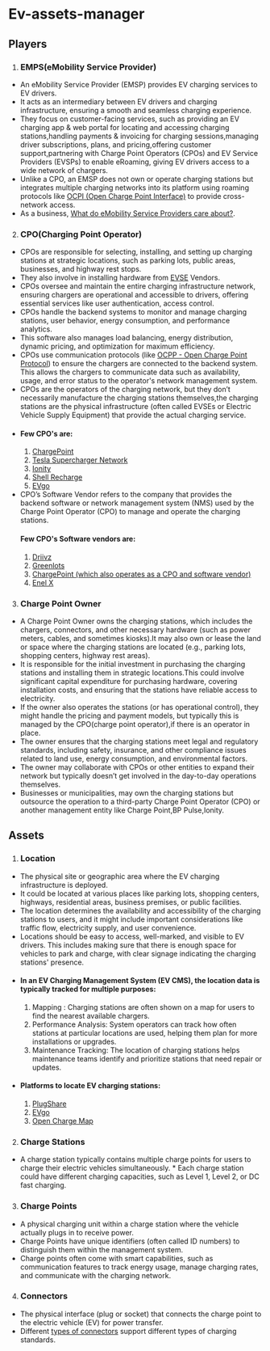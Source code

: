 # Ev-assets-manager

## Players
1. ### EMPS(eMobility Service Provider)
* An eMobility Service Provider (EMSP) provides EV charging services to EV drivers.
* It acts as an intermediary between EV drivers and charging infrastructure, ensuring a smooth and seamless charging experience.
* They focus on customer-facing services, such as providing an EV charging app & web portal for locating and accessing charging stations,handling payments & invoicing for charging sessions,managing driver subscriptions, plans, and pricing,offering customer support,partnering with Charge Point Operators (CPOs) and EV Service Providers (EVSPs) to enable eRoaming, giving EV drivers access to a wide network of chargers.
* Unlike a CPO, an EMSP does not own or operate charging stations but integrates multiple charging networks into its platform using roaming protocols like [OCPI (Open Charge Point Interface)](https://driivz.com/blog/seamless-ev-charging-with-ocpi/) to provide cross-network access.
* As a business, [What do eMobility Service Providers care about?](https://driivz.com/glossary/e-mobility-service-provider/).
  
2. ### CPO(Charging Point Operator)
* CPOs are responsible for selecting, installing, and setting up charging stations at strategic locations, such as parking lots, public areas, businesses, and highway rest stops.
* They also involve in installing hardware from [EVSE]() Vendors.
* CPOs oversee and maintain the entire charging infrastructure network, ensuring chargers are operational and accessible to drivers, offering essential services like user authentication, access control.
* CPOs handle the backend systems to monitor and manage charging stations, user behavior, energy consumption, and performance analytics.
* This software also manages load balancing, energy distribution, dynamic pricing, and optimization for maximum efficiency.
* CPOs use communication protocols (like [OCPP - Open Charge Point Protocol](https://openchargealliance.org/protocols/open-charge-point-protocol/)) to ensure the chargers are connected to the backend system. This allows the chargers to communicate data such as availability, usage, and error status to the operator's network management system.
* CPOs are the operators of the charging network, but they don’t necessarily manufacture the charging stations themselves,the charging stations are the physical infrastructure (often called EVSEs or Electric Vehicle Supply Equipment) that provide the actual charging service.
* #### Few CPO's are:
  1. [ChargePoint](https://www.chargepoint.com/?srsltid=AfmBOoppl-RhnILRkJT4HfOy0t1POYud-O4npzAx8iHC_V9yEtbYKkoG)
  2. [Tesla Supercharger Network](https://www.tesla.com/supercharger)
  3. [Ionity](https://www.ionity.eu/)
  4. [Shell Recharge](https://www.shell.in/motorists/shell-recharge.html)
  5. [EVgo](https://evgo.com/)
* CPO’s Software Vendor refers to the company that provides the backend software or network management system (NMS) used by the Charge Point Operator (CPO) to manage and operate the charging stations.
  #### Few CPO's Software vendors are:
  1. [Driivz](https://driivz.com/)
  2. [Greenlots](https://www.shell.us/electric-vehicle-charging.html#vanity-aHR0cHM6Ly93d3cuc2hlbGwudXMvc2hlbGxyZWNoYXJnZS5odG1s)
  3. [ChargePoint (which also operates as a CPO and software vendor)](https://www.chargepoint.com/?srsltid=AfmBOoqvj2MdA9oOqgLViDCPKJecfATzYjUIFAAsSPgroru7D4QW6wlu)
  4. [Enel X](https://www.mobility.enelx.com/)
 
3. ### Charge Point Owner
* A Charge Point Owner owns the charging stations, which includes the chargers, connectors, and other necessary hardware (such as power meters, cables, and sometimes kiosks).It may also own or lease the land or space where the charging stations are located (e.g., parking lots, shopping centers, highway rest areas).
* It is responsible for the initial investment in purchasing the charging stations and installing them in strategic locations.This could involve significant capital expenditure for purchasing hardware, covering installation costs, and ensuring that the stations have reliable access to electricity.
* If the owner also operates the stations (or has operational control), they might handle the pricing and payment models, but typically this is managed by the CPO(charge point operator),if there is an operator in place.
* The owner ensures that the charging stations meet legal and regulatory standards, including safety, insurance, and other compliance issues related to land use, energy consumption, and environmental factors.
* The owner may collaborate with CPOs or other entities to expand their network but typically doesn’t get involved in the day-to-day operations themselves.
* Businesses or municipalities, may own the charging stations but outsource the operation to a third-party Charge Point Operator (CPO) or another management entity like Charge Point,BP Pulse,Ionity.

## Assets
1. ### Location
* The physical site or geographic area where the EV charging infrastructure is deployed.
* It could be located at various places like parking lots, shopping centers, highways, residential areas, business premises, or public facilities.
* The location determines the availability and accessibility of the charging stations to users, and it might include important considerations like traffic flow, electricity supply, and user convenience.
* Locations should be easy to access, well-marked, and visible to EV drivers. This includes making sure that there is enough space for vehicles to park and charge, with clear signage indicating the charging stations' presence.
* #### In an EV Charging Management System (EV CMS), the location data is typically tracked for multiple purposes:
  1. Mapping : Charging stations are often shown on a map for users to find the nearest available chargers.
  2. Performance Analysis: System operators can track how often stations at particular locations are used, helping them plan for more installations or upgrades.
  3. Maintenance Tracking: The location of charging stations helps maintenance teams identify and prioritize stations that need repair or updates.
* #### Platforms to locate EV charging stations:
  1. [PlugShare](https://www.plugshare.com/)
  2. [EVgo](https://www.evgo.com/)
  3. [Open Charge Map](https://openchargemap.org/site)
 
2. ### Charge Stations
* A charge station typically contains multiple charge points for users to charge their electric vehicles simultaneously. * Each charge station could have different charging capacities, such as Level 1, Level 2, or DC fast charging.
3. ### Charge Points
* A physical charging unit within a charge station where the vehicle actually plugs in to receive power.
* Charge Points have unique identifiers (often called ID numbers) to distinguish them within the management system.
* Charge points often come with smart capabilities, such as communication features to track energy usage, manage charging rates, and communicate with the charging network.
4. ### Connectors
* The physical interface (plug or socket) that connects the charge point to the electric vehicle (EV) for power transfer.
* Different [types of connectors](https://www.power-sonic.com/blog/ev-charging-connector-types/) support different types of charging standards.
 

     
   
  
  
